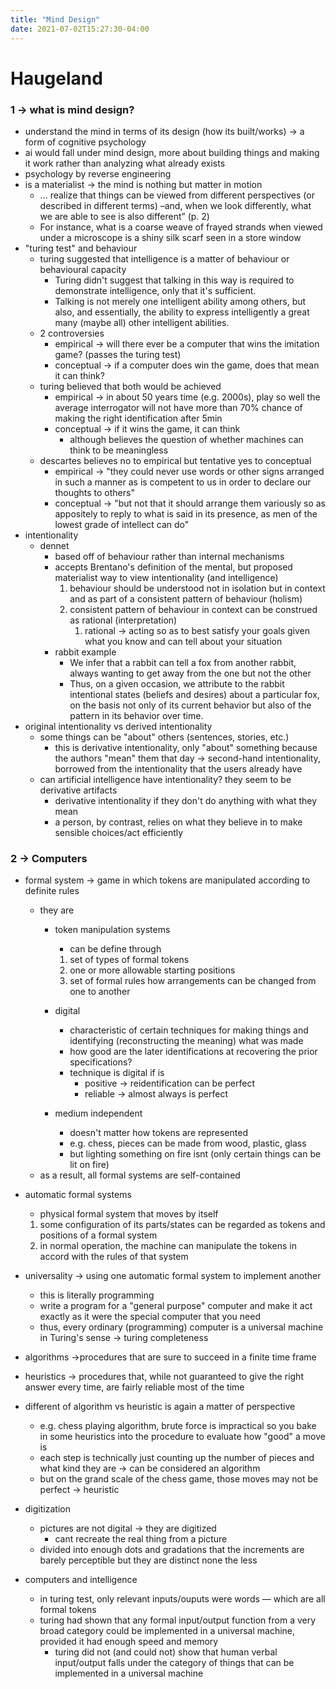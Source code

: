 ```yaml
---
title: "Mind Design"
date: 2021-07-02T15:27:30-04:00
---
```



# Haugeland
### 1 → what is mind design?
-   understand the mind in terms of its design (how its built/works) → a form of cognitive psychology
-   ai would fall under mind design, more about building things and making it work rather than analyzing what already exists
-   psychology by reverse engineering
-   is a materialist → the mind is nothing but matter in motion
    -   ... realize that things can be viewed from different perspectives (or described in different terms) –and, when we look differently, what we are able to see is also different” (p. 2)
    -   For instance, what is a coarse weave of frayed strands when viewed under a microscope is a shiny silk scarf seen in a store window
-   "turing test" and behaviour
    -   turing suggested that intelligence is a matter of behaviour or behavioural capacity
        -   Turing didn't suggest that talking in this way is required to demonstrate intelligence, only that it's sufficient.
        -   Talking is not merely one intelligent ability among others, but also, and essentially, the ability to express intelligently a great many (maybe all) other intelligent abilities.
    -   2 controversies
        -   empirical → will there ever be a computer that wins the imitation game? (passes the turing test)
        -   conceptual → if a computer does win the game, does that mean it can think?
    -   turing believed that both would be achieved
        -   empirical → in about 50 years time (e.g. 2000s), play so well the average interrogator will not have more than 70% chance of making the right identification after 5min
        -   conceptual → if it wins the game, it can think
            -   although believes the question of whether machines can think to be meaningless
    -   descartes believes no to empirical but tentative yes to conceptual
        -   empirical → "they could never use words or other signs arranged in such a manner as is competent to us in order to declare our thoughts to others"
        -   conceptual → "but not that it should arrange them variously so as appositely to reply to what is said in its presence, as men of the lowest grade of intellect can do"
-   intentionality
    -   dennet
        -   based off of behaviour rather than internal mechanisms
        -   accepts Brentano's definition of the mental, but proposed materialist way to view intentionality (and intelligence)
            1.  behaviour should be understood not in isolation but in context and as part of a consistent pattern of behaviour (holism)
            2.  consistent pattern of behaviour in context can be construed as rational (interpretation)
                1.  rational → acting so as to best satisfy your goals given what you know and can tell about your situation
        -   rabbit example
            -   We infer that a rabbit can tell a fox from another rabbit, always wanting to get away from the one but not the other
            -   Thus, on a given occasion, we attribute to the rabbit intentional states (beliefs and desires) about a particular fox, on the basis not only of its current behavior but also of the pattern in its behavior over time.
-   original intentionality vs derived intentionality
    -   some things can be "about" others (sentences, stories, etc.)
        -   this is derivative intentionality, only "about" something because the authors "mean" them that day → second-hand intentionality, borrowed from the intentionality that the users already have
    -   can artificial intelligence have intentionality? they seem to be derivative artifacts
        -   derivative intentionality if they don't do anything with what they mean
        -   a person, by contrast, relies on what they believe in to make sensible choices/act efficiently

### 2 → Computers
-   formal system → game in which tokens are manipulated according to definite rules
    -   they are
        -   token manipulation systems
            
            -   can be define through
            
            1.  set of types of formal tokens
            2.  one or more allowable starting positions
            3.  set of formal rules how arrangements can be changed from one to another
        -   digital
            -   characteristic of certain techniques for making things and identifying (reconstructing the meaning) what was made
            -   how good are the later identifications at recovering the prior specifications?
            -   technique is digital if is
                -   positive → reidentification can be perfect
                -   reliable → almost always is perfect
        -   medium independent
            -   doesn't matter how tokens are represented
            -   e.g. chess, pieces can be made from wood, plastic, glass
            -   but lighting something on fire isnt (only certain things can be lit on fire)
    -   as a result, all formal systems are self-contained
-   automatic formal systems
    
    -   physical formal system that moves by itself
    
    1.  some configuration of its parts/states can be regarded as tokens and positions of a formal system
    2.  in normal operation, the machine can manipulate the tokens in accord with the rules of that system
-   universality → using one automatic formal system to implement another
    -   this is literally programming
    -   write a program for a "general purpose" computer and make it act exactly as it were the special computer that you need
    -   thus, every ordinary (programming) computer is a universal machine in Turing's sense → turing completeness
-   algorithms →procedures that are sure to succeed in a finite time frame
-   heuristics → procedures that, while not guaranteed to give the right answer every time, are fairly reliable most of the time
-   different of algorithm vs heuristic is again a matter of perspective
    -   e.g. chess playing algorithm, brute force is impractical so you bake in some heuristics into the procedure to evaluate how "good" a move is
    -   each step is technically just counting up the number of pieces and what kind they are → can be considered an algorithm
    -   but on the grand scale of the chess game, those moves may not be perfect → heuristic
-   digitization
    -   pictures are not digital → they are digitized
        -   cant recreate the real thing from a picture
    -   divided into enough dots and gradations that the increments are barely perceptible but they are distinct none the less
-   computers and intelligence
    -   in turing test, only relevant inputs/ouputs were words — which are all formal tokens
    -   turing had shown that any formal input/output function from a very broad category could be implemented in a universal machine, provided it had enough speed and memory
        -   turing did not (and could not) show that human verbal input/output falls under the category of things that can be implemented in a universal machine